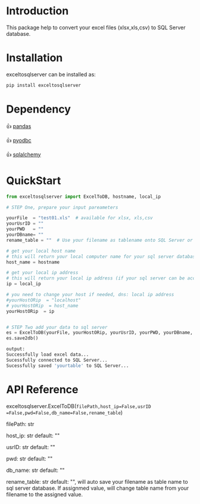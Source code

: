 # Introduction

This package help to convert your excel files (xlsx,xls,csv) to SQL Server database.

# Installation

exceltosqlserver can be installed as:

```python
pip install exceltosqlserver
```

# Dependency

👍   [pandas](https://pandas.pydata.org/)

👍   [pyodbc](https://github.com/mkleehammer/pyodbc)

👍   [sqlalchemy](https://www.sqlalchemy.org/)

# QuickStart

```python
from exceltosqlserver import ExcelToDB, hostname, local_ip

# STEP One, prepare your input pareameters

yourFile  = "test01.xls"  # available for xlsx, xls,csv
yourUsrID = ""
yourPWD   = ""
yourDBname= ""
rename_table = ""  # Use your filename as tablename onto SQL Server or user define the table name, e.g. :"test"

# get your local host name
# this will return your local computer name for your sql server database
host_name = hostname

# get your local ip address
# this will return your local ip address (if your sql server can be accessed by DNS)
ip = local_ip

# you need to change your host if needed, dns: local ip address
#yourHostORip  = "localhost"
# yourHostORip  = host_name
yourHostORip  = ip


# STEP Two add your data to sql server
es = ExcelToDB(yourFile, yourHostORip, yourUsrID, yourPWD, yourDBname, rename_table)
es.save2db()

```

```python
output:
Successfully load excel data...
Sucessfully connected to SQL Server...
Sucessfully saved 'yourtable' to SQL Server...
```

# API Reference

exceltosqlserver.ExcelToDB(`filePath,host_ip=False,usrID =False,pwd=False,db_name=False,rename_table`)

filePath: str

host_ip: str  default: ""

usrID: str  default: ""

pwd: str   default: ""

db_name: str  default: ""

rename_table: str   default: "", will auto save your filename as table name  to sql  server database. If assignmed value, will change table name from your filename to the assigned value.
